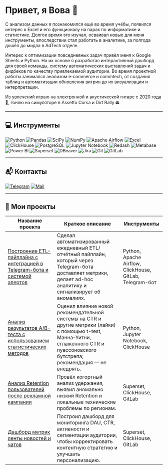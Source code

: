 # Привет, я Вова 👋
С анализом данных я познакомился ещё во время учёбы, появился интерес к Excel и его функционалу на парах по информатике и статистике. Долгое время это изучал, осваивал новые для меня инструменты, впоследствии стал работать в аналитике, за полгода дошёл до мидла в AdTech отделе.

Интерес к оптимизации повседневных задач привёл меня к Google Sheets и Python. На их основе я разработал интерактивный дашборд для своей команды, систему автоматических выставлений задач и фидбеков по качеству привлекаемой аудитории. Во время проектной работы занимался анализом e-commerce и commtech, от создания таблиц и автоматизации обновления витрин до их визуализации и интерпретации. 

Из увлечений играю на электронной и акустической гитаре с 2020 года 🎸, гоняю на симуляторе в Assetto Corsa и Dirt Rally 🚘

---

## 💻 Инструменты
![Python](https://img.shields.io/badge/-Python-0b0038?style=for-the-badge&logo=python&logoColor=3c78a9)
![Pandas](https://img.shields.io/badge/pandas-0b0038?style=for-the-badge&logo=pandas&logoColor=white)
![SciPy](https://img.shields.io/badge/SciPy-0b0038?style=for-the-badge&logo=scipy&logoColor=white)
![NumPy](https://img.shields.io/badge/numpy-0b0038?style=for-the-badge&logo=numpy&logoColor=4c74cc)
![Apache Airflow](https://img.shields.io/badge/Apache%20Airflow-0b0038?style=for-the-badge&logo=Apache%20Airflow&logoColor=e4351d)
![Excel](https://img.shields.io/badge/Excel-0b0038?style=for-the-badge&logo=microsoft-excel&logoColor=white)
![ClickHouse](https://img.shields.io/badge/ClickHouse-0b0038?style=for-the-badge&logo=clickhouse&logoColor=white)
![PostgreSQL](https://img.shields.io/badge/PostgreSQL-0b0038?style=for-the-badge&logo=postgresql&logoColor=336791)
![Jupyter Notebook](https://img.shields.io/badge/Jupyter%20Notebook-0b0038?style=for-the-badge&logo=jupyter&logoColor=F37626)
![Redash](https://img.shields.io/badge/Redash-0b0038?style=for-the-badge&logo=redash&logoColor=white)
![Metabase](https://img.shields.io/badge/Metabase-0b0038?style=for-the-badge&logo=metabase&logoColor=white)
![Power BI](https://img.shields.io/badge/Power%20BI-0b0038?style=for-the-badge&logo=power-bi&logoColor=white)
![Superset](https://img.shields.io/badge/Superset-0b0038?style=for-the-badge&logo=apache-superset&logoColor=white)
![DBeaver](https://img.shields.io/badge/DBeaver-0b0038?style=for-the-badge&logo=dbeaver&logoColor=white)
![Jira](https://img.shields.io/badge/Jira-0b0038?style=for-the-badge&logo=jira&logoColor=white)
![Git](https://img.shields.io/badge/Git-0b0038?style=for-the-badge&logo=git&logoColor=white)
![GitLab](https://img.shields.io/badge/GitLab-0b0038?style=for-the-badge&logo=gitlab&logoColor=white)

---

## 📬 Контакты
[![Telegram](https://img.shields.io/badge/Telegram-0b0038?style=for-the-badge&logo=telegram&logoColor=white)](https://t.me/vladimir_sulikaev)
[![Mail](https://img.shields.io/badge/Mail-0b0038?style=for-the-badge&logo=gmail&logoColor=red)](mailto:vladimir@sulikaev.ru)

---

## 📂 Мои проекты
| Название проекта | Краткое описание | Инструменты |
|------------------|------------------|-------------|
| [Построение ETL-пайплайна с интеграцией в Telegram-бота и системой алертов](https://github.com/VladimirSulikaev/telegram-etl-alerts) | Сделал автоматизированный ежедневный ETL/отчётный пайплайн, который через Telegram-бота доставляет метрики, делает ad-hoc аналитику и сигнализирует об аномалиях. | Python, Apache Airflow, ClickHouse, GitLab, Telegram-бот |
| [Анализ результатов A/B-теста с использованием статистических методов](https://github.com/VladimirSulikaev/ab-testing) | Оценил влияние новой рекомендательной системы на CTR и другие метрики (лайки) с помощью t-test, Манна–Уитни, сглаженного CTR и пуассоновского бутстрепа; рекомендация — не внедрять. | Python, Jupyter Notebook, ClickHouse |
| [Анализ Retention пользователей после рекламной кампании](https://github.com/VladimirSulikaev/user-retention-analysis) | Провёл когортный анализ удержания, выявил аномально низкий Retention и локальные технические проблемы по регионам. | Superset, ClickHouse, GitLab |
| [Дашборд метрик ленты новостей и чатов](https://github.com/VladimirSulikaev/superset-news-chat-dashboard) | Построил дашборд для мониторинга DAU, CTR, активности и сегментации аудитории, чтобы корректировать контентную стратегию и улучшать персонализацию. | Superset, ClickHouse, GitLab |
